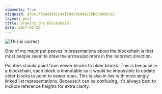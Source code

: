 ```yaml
---
comments: True
disqusId: ef6b1778a418b2c4afc943de00421bbdc066b315
layout: post
title: Drawing the Blockchain
date: 2017-02-25
---
```


![This is correct]({{site.baseurl}}/public/img/bitcoin/blockchainpointers.png)

One of my major pet peeves in presentations about the blockchain is that most
people seem to draw the arrows/pointers in the incorrect direction.

Pointers should point from newer blocks to older blocks. This is because in a
blockchain, each block is immutable so it would be impossible to update older
blocks to point to newer ones. This is also in line with most singly linked
list representations. Because it can be confusing, it's always best to include
reference heights for extra clarity.



